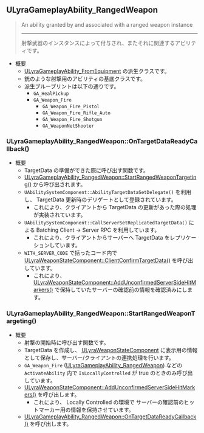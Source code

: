 ## ULyraGameplayAbility_RangedWeapon

> An ability granted by and associated with a ranged weapon instance  
> 
> ----
> 射撃武器のインスタンスによって付与され、またそれに関連するアビリティです。 

* 概要
	* [ULyraGameplayAbility_FromEquipment] の派生クラスです。
	* 銃のような射撃用のアビリティの基底クラスです。
	* 派生ブループリントは以下の通りです。
		* `GA_HealPickup`
		* `GA_Weapon_Fire`
			* `GA_Weapon_Fire_Pistol`
			* `GA_Weapon_Fire_Rifle_Auto`
			* `GA_Weapon_Fire_Shotgun`
			* `GA_WeaponNetShooter`


### ULyraGameplayAbility_RangedWeapon::OnTargetDataReadyCallback()

* 概要
	* TargetData の準備ができた際に呼び出す関数です。
	* [ULyraGameplayAbility_RangedWeapon::StartRangedWeaponTargeting()] から呼び出されます。
	* `UAbilitySystemComponent::AbilityTargetDataSetDelegate()` を利用し、 TargetData 更新時のデリゲートとして登録されています。
		* これにより、クライアントから TargetData の更新があった際の処理が実装されています。
	* `UAbilitySystemComponent::CallServerSetReplicatedTargetData()` による Batching Client -> Server RPC を利用しています。
		* これにより、クライアントからサーバーへ TargetData をレプリケーションしています。
	* `WITH_SERVER_CODE` で括ったコード内で [ULyraWeaponStateComponent::ClientConfirmTargetData()] を呼び出しています。
		* これにより、 [ULyraWeaponStateComponent::AddUnconfirmedServerSideHitMarkers()] で保持していたサーバーの確認前の情報を確認済みにします。

### ULyraGameplayAbility_RangedWeapon::StartRangedWeaponTargeting()

* 概要
	* 射撃の開始時に呼び出す関数です。
	* TargetData を作成し、 [ULyraWeaponStateComponent] に表示用の情報として保存し、サーバー/クライアントの連携処理を行います。
	* `GA_Weapon_Fire` ([ULyraGameplayAbility_RangedWeapon]) などの `ActivateAbility` 内で `IsLocallyControlled` が true のときのみ呼び出しています。
	* [ULyraWeaponStateComponent::AddUnconfirmedServerSideHitMarkers()] を呼び出します。
		* これにより、 Locally Controlled の環境で サーバーの確認前のヒットマーカー用の情報を保持させています。
	* [ULyraGameplayAbility_RangedWeapon::OnTargetDataReadyCallback()] を呼び出します。


<!--- ページ内のリンク --->

<!--- 自前の画像へのリンク --->

<!--- generated --->
[ULyraGameplayAbility_FromEquipment]: ../../Lyra/GameplayAbility/ULyraGameplayAbility_FromEquipment.md#ulyragameplayability_fromequipment
[ULyraGameplayAbility_RangedWeapon]: ../../Lyra/GameplayAbility/ULyraGameplayAbility_RangedWeapon.md#ulyragameplayability_rangedweapon
[ULyraGameplayAbility_RangedWeapon::OnTargetDataReadyCallback()]: ../../Lyra/GameplayAbility/ULyraGameplayAbility_RangedWeapon.md#ulyragameplayability_rangedweaponontargetdatareadycallback
[ULyraGameplayAbility_RangedWeapon::StartRangedWeaponTargeting()]: ../../Lyra/GameplayAbility/ULyraGameplayAbility_RangedWeapon.md#ulyragameplayability_rangedweaponstartrangedweapontargeting
[ULyraWeaponStateComponent]: ../../Lyra/Weapon/ULyraWeaponStateComponent.md#ulyraweaponstatecomponent
[ULyraWeaponStateComponent::AddUnconfirmedServerSideHitMarkers()]: ../../Lyra/Weapon/ULyraWeaponStateComponent.md#ulyraweaponstatecomponentaddunconfirmedserversidehitmarkers
[ULyraWeaponStateComponent::ClientConfirmTargetData()]: ../../Lyra/Weapon/ULyraWeaponStateComponent.md#ulyraweaponstatecomponentclientconfirmtargetdata
